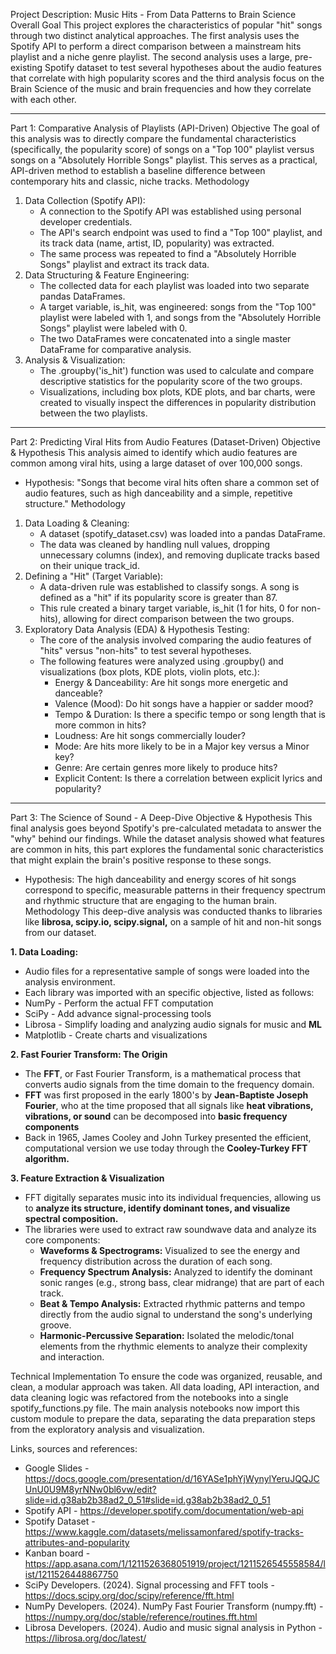 ﻿Project Description: Music Hits - From Data Patterns to Brain Science
Overall Goal
This project explores the characteristics of popular "hit" songs through two distinct analytical approaches. The first analysis uses the Spotify API to perform a direct comparison between a mainstream hits playlist and a niche genre playlist. The second analysis uses a large, pre-existing Spotify dataset to test several hypotheses about the audio features that correlate with high popularity scores and the third analysis focus on the Brain Science of the music and brain frequencies and how they correlate with each other.
________________


Part 1: Comparative Analysis of Playlists (API-Driven)
Objective
The goal of this analysis was to directly compare the fundamental characteristics (specifically, the popularity score) of songs on a "Top 100" playlist versus songs on a "Absolutely Horrible Songs" playlist. This serves as a practical, API-driven method to establish a baseline difference between contemporary hits and classic, niche tracks.
Methodology
1. Data Collection (Spotify API):
   * A connection to the Spotify API was established using personal developer credentials.
   * The API's search endpoint was used to find a "Top 100" playlist, and its track data (name, artist, ID, popularity) was extracted.
   * The same process was repeated to find a "Absolutely Horrible Songs" playlist and extract its track data.
2. Data Structuring & Feature Engineering:
   * The collected data for each playlist was loaded into two separate pandas DataFrames.
   * A target variable, is_hit, was engineered: songs from the "Top 100" playlist were labeled with 1, and songs from the "Absolutely Horrible Songs" playlist were labeled with 0.
   * The two DataFrames were concatenated into a single master DataFrame for comparative analysis.
3. Analysis & Visualization:
   * The .groupby('is_hit') function was used to calculate and compare descriptive statistics for the popularity score of the two groups.
   * Visualizations, including box plots, KDE plots, and bar charts, were created to visually inspect the differences in popularity distribution between the two playlists.
________________


Part 2: Predicting Viral Hits from Audio Features (Dataset-Driven)
Objective & Hypothesis
This analysis aimed to identify which audio features are common among viral hits, using a large dataset of over 100,000 songs.
* Hypothesis: "Songs that become viral hits often share a common set of audio features, such as high danceability and a simple, repetitive structure."
Methodology
1. Data Loading & Cleaning:
   * A dataset (spotify_dataset.csv) was loaded into a pandas DataFrame.
   * The data was cleaned by handling null values, dropping unnecessary columns (index), and removing duplicate tracks based on their unique track_id.
2. Defining a "Hit" (Target Variable):
   * A data-driven rule was established to classify songs. A song is defined as a "hit" if its popularity score is greater than 87.
   * This rule created a binary target variable, is_hit (1 for hits, 0 for non-hits), allowing for direct comparison between the two groups.
3. Exploratory Data Analysis (EDA) & Hypothesis Testing:
   * The core of the analysis involved comparing the audio features of "hits" versus "non-hits" to test several hypotheses.
   * The following features were analyzed using .groupby() and visualizations (box plots, KDE plots, violin plots, etc.):
      * Energy & Danceability: Are hit songs more energetic and danceable?
      * Valence (Mood): Do hit songs have a happier or sadder mood?
      * Tempo & Duration: Is there a specific tempo or song length that is more common in hits?
      * Loudness: Are hit songs commercially louder?
      * Mode: Are hits more likely to be in a Major key versus a Minor key?
      * Genre: Are certain genres more likely to produce hits?
      * Explicit Content: Is there a correlation between explicit lyrics and popularity?
________________


Part 3: The Science of Sound - A Deep-Dive
Objective & Hypothesis
This final analysis goes beyond Spotify's pre-calculated metadata to answer the "why" behind our findings. While the dataset analysis showed what features are common in hits, this part explores the fundamental sonic characteristics that might explain the brain's positive response to these songs.

* Hypothesis: The high danceability and energy scores of hit songs correspond to specific, measurable patterns in their frequency spectrum and rhythmic structure that are engaging to the human brain.
Methodology
This deep-dive analysis was conducted thanks to libraries like **librosa, scipy.io, scipy.signal,** on a sample of hit and non-hit songs from our dataset.

**1. Data Loading:**
   * Audio files for a representative sample of songs were loaded into the analysis environment.
   * Each library was imported with an specific objective, listed as follows:
   *   NumPy - Perform the actual FFT computation
   *   SciPy - Add advance signal-processing tools
   *   Librosa - Simplify loading and analyzing audio signals for music and **ML**
   *   Matplotlib - Create charts and visualizations
     
**2. Fast Fourier Transform: The Origin**
   * The **FFT**, or Fast Fourier Transform, is a mathematical process that converts audio signals from the time domain to the frequency domain.
   * **FFT** was first proposed in the early 1800's by **Jean-Baptiste Joseph Fourier**, who at the time proposed that all signals like **heat vibrations, vibrations, or sound** can be decomposed into **basic frequency components**
   * Back in 1965, James Cooley and John Turkey presented the efficient, computational version we use today through the **Cooley-Turkey FFT algorithm.**

**3. Feature Extraction & Visualization**
   * FFT digitally separates music into its individual frequencies, allowing us to **analyze its structure, identify dominant tones, and visualize spectral composition.**
   * The libraries were used to extract raw soundwave data and analyze its core components:
      * **Waveforms & Spectrograms:** Visualized to see the energy and frequency distribution across the duration of each song.
      * **Frequency Spectrum Analysis:** Analyzed to identify the dominant sonic ranges (e.g., strong bass, clear midrange) that are part of each track.
      * **Beat & Tempo Analysis:** Extracted rhythmic patterns and tempo directly from the audio signal to understand the song's underlying groove.
      * **Harmonic-Percussive Separation:** Isolated the melodic/tonal elements from the rhythmic elements to analyze their complexity and interaction.


Technical Implementation
To ensure the code was organized, reusable, and clean, a modular approach was taken. All data loading, API interaction, and data cleaning logic was refactored from the notebooks into a single spotify_functions.py file. The main analysis notebooks now import this custom module to prepare the data, separating the data preparation steps from the exploratory analysis and visualization.

Links, sources and references:
* Google Slides - https://docs.google.com/presentation/d/16YASe1phYjWynylYeruJQQJCUnU0U9M8yrNNw0bl6vw/edit?slide=id.g38ab2b38ad2_0_51#slide=id.g38ab2b38ad2_0_51
* Spotify API - https://developer.spotify.com/documentation/web-api
* Spotify Dataset - https://www.kaggle.com/datasets/melissamonfared/spotify-tracks-attributes-and-popularity
* Kanban board - https://app.asana.com/1/1211526368051919/project/1211526545558584/list/1211526448867750
* SciPy Developers. (2024). Signal processing and FFT tools - https://docs.scipy.org/doc/scipy/reference/fft.html
* NumPy Developers. (2024). NumPy Fast Fourier Transform (numpy.fft) - https://numpy.org/doc/stable/reference/routines.fft.html
* Librosa Developers. (2024). Audio and music signal analysis in Python - https://librosa.org/doc/latest/

